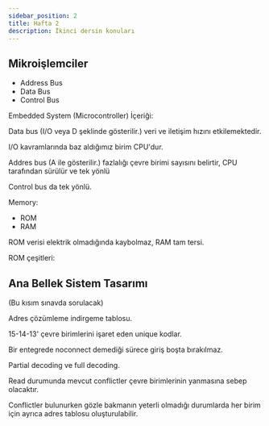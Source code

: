 ```yaml
---
sidebar_position: 2
title: Hafta 2
description: İkinci dersin konuları
---
```

## Mikroişlemciler

- Address Bus
- Data Bus
- Control Bus
  
Embedded System (Microcontroller) İçeriği:

Data bus (I/O veya D şeklinde gösterilir.) veri ve iletişim hızını etkilemektedir.

I/O kavramlarında baz aldığımız birim CPU'dur.

Addres bus (A ile gösterilir.) fazlalığı çevre birimi sayısını belirtir, CPU tarafından sürülür ve tek yönlü

Control bus da tek yönlü.

Memory:

- ROM
- RAM

ROM verisi elektrik olmadığında kaybolmaz, RAM tam tersi.

ROM çeşitleri:

## Ana Bellek Sistem Tasarımı

(Bu kısım sınavda sorulacak)

Adres çözümleme indirgeme tablosu.

15-14-13' çevre birimlerini işaret eden unique kodlar.

Bir entegrede noconnect demediği sürece giriş boşta bırakılmaz.

Partial decoding ve full decoding.

Read durumunda mevcut conflictler çevre birimlerinin yanmasına sebep olacaktır.

Conflictler bulunurken gözle bakmanın yeterli olmadığı durumlarda her birim için ayrıca adres tablosu oluşturulabilir.